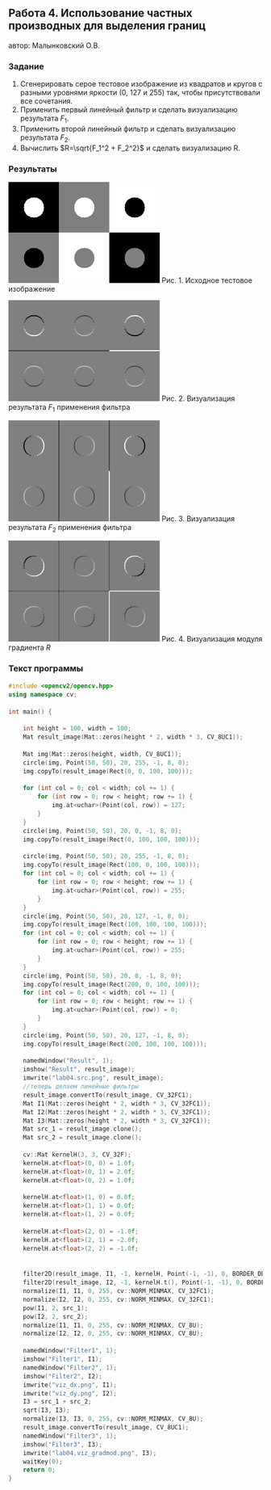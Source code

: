 ## Работа 4. Использование частных производных для выделения границ
автор: Малынковский О.В.

<!-- url: https://gitlab.com/malynkovsky/image_proc/-/tree/master/lab04-->

### Задание
1. Сгенерировать серое тестовое изображение из квадратов и кругов с разными уровнями яркости (0, 127 и 255) так, чтобы присутствовали все сочетания.
2. Применить первый линейный фильтр и сделать визуализацию результата $F_1$.
3. Применить второй линейный фильтр и сделать визуализацию результата $F_2$.
4. Вычислить $R=\sqrt{F_1^2 + F_2^2}$  и сделать визуализацию R.

### Результаты

![](lab04.src.png)
Рис. 1. Исходное тестовое изображение

![](viz_dx.png)
Рис. 2. Визуализация результата $F_1$ применения фильтра

![](viz_dy.png)
Рис. 3. Визуализация результата $F_2$ применения фильтра

![](lab04.viz_gradmod.png)
Рис. 4. Визуализация модуля градиента $R$

### Текст программы

```cpp
#include <opencv2/opencv.hpp>
using namespace cv;

int main() {

	int height = 100, width = 100;
	Mat result_image(Mat::zeros(height * 2, width * 3, CV_8UC1));

	Mat img(Mat::zeros(height, width, CV_8UC1));
	circle(img, Point(50, 50), 20, 255, -1, 8, 0);
	img.copyTo(result_image(Rect(0, 0, 100, 100)));

	for (int col = 0; col < width; col += 1) {
		for (int row = 0; row < height; row += 1) {
			img.at<uchar>(Point(col, row)) = 127;
		}
	}
	circle(img, Point(50, 50), 20, 0, -1, 8, 0);
	img.copyTo(result_image(Rect(0, 100, 100, 100)));

	circle(img, Point(50, 50), 20, 255, -1, 8, 0);
	img.copyTo(result_image(Rect(100, 0, 100, 100)));
	for (int col = 0; col < width; col += 1) {
		for (int row = 0; row < height; row += 1) {
			img.at<uchar>(Point(col, row)) = 255;
		}
	}
	circle(img, Point(50, 50), 20, 127, -1, 8, 0);
	img.copyTo(result_image(Rect(100, 100, 100, 100)));
	for (int col = 0; col < width; col += 1) {
		for (int row = 0; row < height; row += 1) {
			img.at<uchar>(Point(col, row)) = 255;
		}
	}
	circle(img, Point(50, 50), 20, 0, -1, 8, 0);
	img.copyTo(result_image(Rect(200, 0, 100, 100)));
	for (int col = 0; col < width; col += 1) {
		for (int row = 0; row < height; row += 1) {
			img.at<uchar>(Point(col, row)) = 0;
		}
	}
	circle(img, Point(50, 50), 20, 127, -1, 8, 0);
	img.copyTo(result_image(Rect(200, 100, 100, 100)));

	namedWindow("Result", 1);
	imshow("Result", result_image);
	imwrite("lab04.src.png", result_image);
	//теперь делаем линейные фильтры
	result_image.convertTo(result_image, CV_32FC1);
	Mat I1(Mat::zeros(height * 2, width * 3, CV_32FC1));
	Mat I2(Mat::zeros(height * 2, width * 3, CV_32FC1));
	Mat I3(Mat::zeros(height * 2, width * 3, CV_32FC1));
	Mat src_1 = result_image.clone();
	Mat src_2 = result_image.clone();

	cv::Mat kernelH(3, 3, CV_32F);
	kernelH.at<float>(0, 0) = 1.0f;
	kernelH.at<float>(0, 1) = 2.0f;
	kernelH.at<float>(0, 2) = 1.0f;

	kernelH.at<float>(1, 0) = 0.0f;
	kernelH.at<float>(1, 1) = 0.0f;
	kernelH.at<float>(1, 2) = 0.0f;

	kernelH.at<float>(2, 0) = -1.0f;
	kernelH.at<float>(2, 1) = -2.0f;
	kernelH.at<float>(2, 2) = -1.0f;


	filter2D(result_image, I1, -1, kernelH, Point(-1, -1), 0, BORDER_DEFAULT);
	filter2D(result_image, I2, -1, kernelH.t(), Point(-1, -1), 0, BORDER_DEFAULT);
	normalize(I1, I1, 0, 255, cv::NORM_MINMAX, CV_32FC1);
	normalize(I2, I2, 0, 255, cv::NORM_MINMAX, CV_32FC1);
	pow(I1, 2, src_1);
	pow(I2, 2, src_2);
	normalize(I1, I1, 0, 255, cv::NORM_MINMAX, CV_8U);
	normalize(I2, I2, 0, 255, cv::NORM_MINMAX, CV_8U);

	namedWindow("Filter1", 1);
	imshow("Filter1", I1);
	namedWindow("Filter2", 1);
	imshow("Filter2", I2);
	imwrite("viz_dx.png", I1);
	imwrite("viz_dy.png", I2);
	I3 = src_1 + src_2;
	sqrt(I3, I3);
	normalize(I3, I3, 0, 255, cv::NORM_MINMAX, CV_8U);
	result_image.convertTo(result_image, CV_8UC1);
	namedWindow("Filter3", 1);
	imshow("Filter3", I3);
	imwrite("lab04.viz_gradmod.png", I3);
	waitKey(0);
	return 0;
}
```